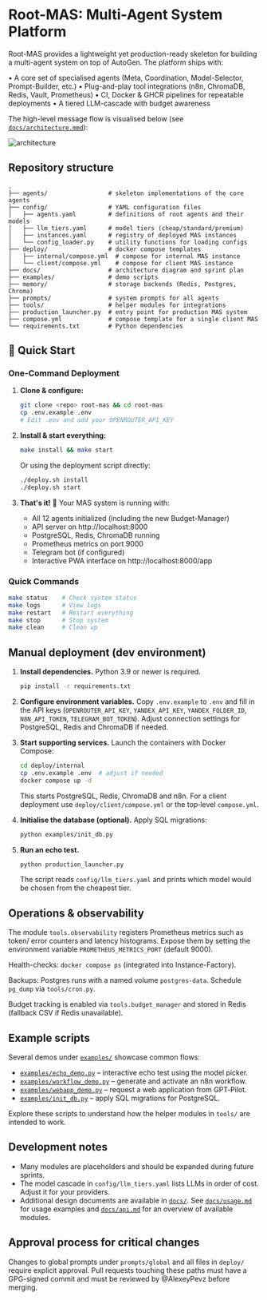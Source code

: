 # Root-MAS: Multi-Agent System Platform

Root-MAS provides a lightweight yet production-ready skeleton for building a multi-agent system on top of AutoGen.  The platform ships with:

• A core set of specialised agents (Meta, Coordination, Model-Selector, Prompt-Builder, etc.)
• Plug-and-play tool integrations (n8n, ChromaDB, Redis, Vault, Prometheus)
• CI, Docker & GHCR pipelines for repeatable deployments
• A tiered LLM-cascade with budget awareness

The high-level message flow is visualised below (see [`docs/architecture.mmd`](docs/architecture.mmd)):

![architecture](https://raw.githubusercontent.com/any/placeholder/diagram.svg)

## Repository structure

```
.
├── agents/                 # skeleton implementations of the core agents
├── config/                 # YAML configuration files
│   ├── agents.yaml         # definitions of root agents and their models
│   ├── llm_tiers.yaml      # model tiers (cheap/standard/premium)
│   ├── instances.yaml      # registry of deployed MAS instances
│   └── config_loader.py    # utility functions for loading configs
├── deploy/                 # docker compose templates
│   ├── internal/compose.yml  # compose for internal MAS instance
│   └── client/compose.yml    # compose for client MAS instance
├── docs/                   # architecture diagram and sprint plan
├── examples/               # demo scripts
├── memory/                 # storage backends (Redis, Postgres, Chroma)
├── prompts/                # system prompts for all agents
├── tools/                  # helper modules for integrations
├── production_launcher.py  # entry point for production MAS system
├── compose.yml             # compose template for a single client MAS
└── requirements.txt        # Python dependencies
```

## 🚀 Quick Start

### One-Command Deployment

1. **Clone & configure:**
   ```bash
   git clone <repo> root-mas && cd root-mas
   cp .env.example .env
   # Edit .env and add your OPENROUTER_API_KEY
   ```

2. **Install & start everything:**
   ```bash
   make install && make start
   ```
   
   Or using the deployment script directly:
   ```bash
   ./deploy.sh install
   ./deploy.sh start
   ```

3. **That's it!** 🎉 Your MAS system is running with:
   - All 12 agents initialized (including the new Budget-Manager)
   - API server on http://localhost:8000
   - PostgreSQL, Redis, ChromaDB running
   - Prometheus metrics on port 9000
   - Telegram bot (if configured)
   - Interactive PWA interface on http://localhost:8000/app

### Quick Commands

```bash
make status    # Check system status
make logs      # View logs
make restart   # Restart everything
make stop      # Stop system
make clean     # Clean up
```

## Manual deployment (dev environment)

1. **Install dependencies.**  Python 3.9 or newer is required.

   ```bash
   pip install -r requirements.txt
   ```

2. **Configure environment variables.**  Copy `.env.example` to `.env` and fill in the API keys (`OPENROUTER_API_KEY`, `YANDEX_API_KEY`, `YANDEX_FOLDER_ID`, `N8N_API_TOKEN`, `TELEGRAM_BOT_TOKEN`).  Adjust connection settings for PostgreSQL, Redis and ChromaDB if needed.

3. **Start supporting services.**  Launch the containers with Docker Compose:

   ```bash
   cd deploy/internal
   cp .env.example .env  # adjust if needed
   docker compose up -d
   ```

   This starts PostgreSQL, Redis, ChromaDB and n8n.  For a client deployment use `deploy/client/compose.yml` or the top‑level `compose.yml`.

4. **Initialise the database (optional).**  Apply SQL migrations:

   ```bash
   python examples/init_db.py
   ```

5. **Run an echo test.**

   ```bash
   python production_launcher.py
   ```

   The script reads `config/llm_tiers.yaml` and prints which model would be chosen from the cheapest tier.

## Operations & observability

The module `tools.observability` registers Prometheus metrics such as
token/ error counters and latency histograms.  Expose them by setting
the environment variable `PROMETHEUS_METRICS_PORT` (default 9000).

Health-checks: `docker compose ps` (integrated into Instance-Factory).

Backups: Postgres runs with a named volume `postgres-data`.  Schedule
`pg_dump` via `tools/cron.py`.

Budget tracking is enabled via `tools.budget_manager` and stored in Redis
(fallback CSV if Redis unavailable).

## Example scripts

Several demos under [`examples/`](examples) showcase common flows:

- [`examples/echo_demo.py`](examples/echo_demo.py) – interactive echo test using the model picker.
- [`examples/workflow_demo.py`](examples/workflow_demo.py) – generate and activate an n8n workflow.
- [`examples/webapp_demo.py`](examples/webapp_demo.py) – request a web application from GPT‑Pilot.
- [`examples/init_db.py`](examples/init_db.py) – apply SQL migrations for PostgreSQL.

Explore these scripts to understand how the helper modules in `tools/` are intended to work.

## Development notes

* Many modules are placeholders and should be expanded during future sprints.
* The model cascade in `config/llm_tiers.yaml` lists LLMs in order of cost.  Adjust it for your providers.
* Additional design documents are available in [`docs/`](docs). See
  [`docs/usage.md`](docs/usage.md) for usage examples and
  [`docs/api.md`](docs/api.md) for an overview of available modules.

## Approval process for critical changes

Changes to global prompts under `prompts/global` and all files in `deploy/`
require explicit approval. Pull requests touching these paths must have a
GPG-signed commit and must be reviewed by @AlexeyPevz before merging.

